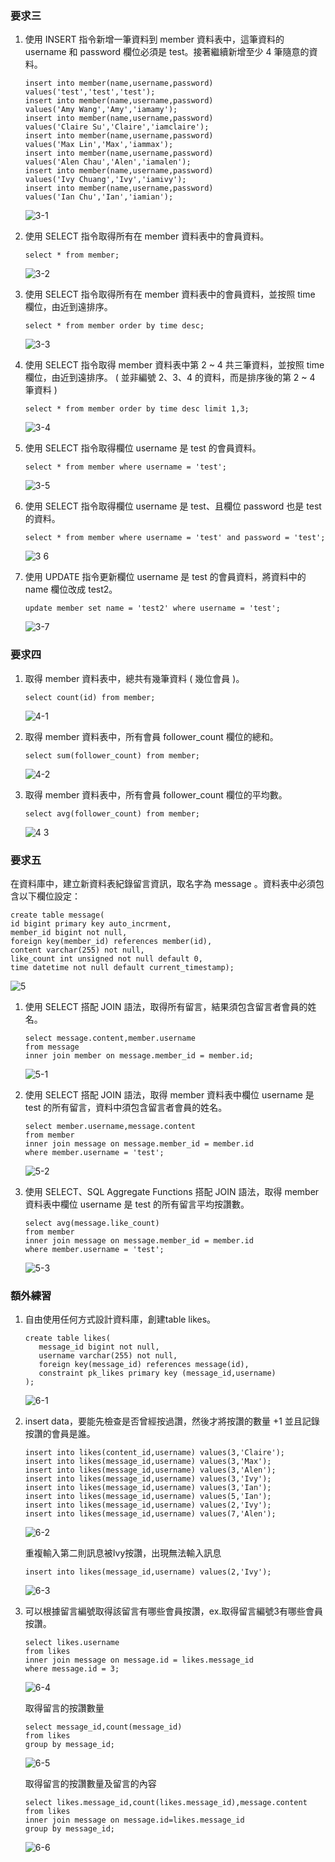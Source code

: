 ### 要求三
1. 使⽤ INSERT 指令新增⼀筆資料到 member 資料表中，這筆資料的 username 和 password 欄位必須是 test。接著繼續新增⾄少 4 筆隨意的資料。
   ```mysql
   insert into member(name,username,password)
   values('test','test','test');
   insert into member(name,username,password)
   values('Amy Wang','Amy','iamamy');
   insert into member(name,username,password)
   values('Claire Su','Claire','iamclaire');
   insert into member(name,username,password)
   values('Max Lin','Max','iammax');
   insert into member(name,username,password)
   values('Alen Chau','Alen','iamalen');
   insert into member(name,username,password)
   values('Ivy Chuang','Ivy','iamivy');
   insert into member(name,username,password)
   values('Ian Chu','Ian','iamian');
   ```
   ![3-1](https://user-images.githubusercontent.com/111445341/196464900-8de91c07-dd37-4f0f-bdb1-6daa3f972c0a.png)

2. 使⽤ SELECT 指令取得所有在 member 資料表中的會員資料。
   ```mysql
   select * from member;
   ```
   ![3-2 ](https://user-images.githubusercontent.com/111445341/196473140-a0ef7ba9-1cf1-43ed-9916-f16f78199c53.png)

3. 使⽤ SELECT 指令取得所有在 member 資料表中的會員資料，並按照 time 欄位，由近到遠排序。
   ```mysql
   select * from member order by time desc;
   ```
   ![3-3](https://user-images.githubusercontent.com/111445341/196473647-53baf3e3-fbc6-499e-9c46-da7a1d5e0f5b.png)
   
4. 使⽤ SELECT 指令取得 member 資料表中第 2 ~ 4 共三筆資料，並按照 time 欄位，由近到遠排序。 ( 並非編號 2、3、4 的資料，⽽是排序後的第 2 ~ 4 筆資料 )
   ```mysql
   select * from member order by time desc limit 1,3;
   ```
   ![3-4](https://user-images.githubusercontent.com/111445341/196474002-9bec69da-47f0-45f1-9f17-77708fc4acf8.png)
   
5. 使⽤ SELECT 指令取得欄位 username 是 test 的會員資料。
   ```mysql
   select * from member where username = 'test';
   ```
   ![3-5](https://user-images.githubusercontent.com/111445341/196474389-938d9a26-2338-4c20-8784-977e56a01e42.png)
   
6. 使⽤ SELECT 指令取得欄位 username 是 test、且欄位 password 也是 test 的資料。
   ```mysql
   select * from member where username = 'test' and password = 'test';
   ```
   ![3 6](https://user-images.githubusercontent.com/111445341/196474653-72fd18aa-036a-49f2-9bcd-9ee640c29f5e.png)
   
7. 使⽤ UPDATE 指令更新欄位 username 是 test 的會員資料，將資料中的 name 欄位改成 test2。
   ```mysql
   update member set name = 'test2' where username = 'test';
   ```
   ![3-7](https://user-images.githubusercontent.com/111445341/196475054-122d70bd-d8fb-43fe-b96c-bd14a668feb3.png)

### 要求四
1. 取得 member 資料表中，總共有幾筆資料 ( 幾位會員 )。
   ```mysql
   select count(id) from member;
   ```
   ![4-1](https://user-images.githubusercontent.com/111445341/196475510-9cb95384-85cf-4f8a-b647-bc63ea1380df.png)
   
2. 取得 member 資料表中，所有會員 follower_count 欄位的總和。
   ```mysql
   select sum(follower_count) from member;
   ```
   ![4-2](https://user-images.githubusercontent.com/111445341/196475799-29b265ea-9dc6-47ae-bda7-3b8178ca8aae.png)

3. 取得 member 資料表中，所有會員 follower_count 欄位的平均數。
   ```mysql
   select avg(follower_count) from member;
   ```
   ![4 3](https://user-images.githubusercontent.com/111445341/196476065-698ad022-99ac-4df5-8141-05ca5e891f07.png)

### 要求五
在資料庫中，建立新資料表紀錄留⾔資訊，取名字為 message 。資料表中必須包含以下欄位設定：
```mysql
create table message(
id bigint primary key auto_incrment,
member_id bigint not null,
foreign key(member_id) references member(id),
content varchar(255) not null,
like_count int unsigned not null default 0,
time datetime not null default current_timestamp);
```
![5](https://user-images.githubusercontent.com/111445341/196476854-9309b914-2cd0-409d-85ec-8100d097be4f.png)

1. 使⽤ SELECT 搭配 JOIN 語法，取得所有留⾔，結果須包含留⾔者會員的姓名。
   ```mysql
   select message.content,member.username
   from message 
   inner join member on message.member_id = member.id;
   ```
   ![5-1](https://user-images.githubusercontent.com/111445341/196477464-6dccf778-6479-42d8-bea6-4aaa96ea0bdf.png)
 
2. 使⽤ SELECT 搭配 JOIN 語法，取得 member 資料表中欄位 username 是 test 的所有留⾔，資料中須包含留⾔者會員的姓名。
   ```mysql
   select member.username,message.content
   from member 
   inner join message on message.member_id = member.id
   where member.username = 'test';
   ```
   ![5-2](https://user-images.githubusercontent.com/111445341/196477930-019345f1-160f-4c2b-9238-c8108826cedd.png)
   
3. 使⽤ SELECT、SQL Aggregate Functions 搭配 JOIN 語法，取得 member 資料表中欄位 username 是 test 的所有留⾔平均按讚數。
   ```mysql
   select avg(message.like_count) 
   from member 
   inner join message on message.member_id = member.id
   where member.username = 'test';
   ```
   ![5-3](https://user-images.githubusercontent.com/111445341/196478461-454217f6-a80b-4359-a2a8-6bf0fa66bbf6.png)

### 額外練習
1. 自由使用任何方式設計資料庫，創建table likes。
   ```mysql
   create table likes(
      message_id bigint not null, 
      username varchar(255) not null, 
      foreign key(message_id) references message(id),
      constraint pk_likes primary key (message_id,username)
   );
   ```
   ![6-1](https://user-images.githubusercontent.com/111445341/196944583-80bf250f-a705-402b-bdbc-d8723bc48fd2.png)
   
2. insert data，要能先檢查是否曾經按過讚，然後才將按讚的數量 +1 並且記錄按讚的會員是誰。 
   ```mysql
   insert into likes(content_id,username) values(3,'Claire');
   insert into likes(message_id,username) values(3,'Max');
   insert into likes(message_id,username) values(3,'Alen');
   insert into likes(message_id,username) values(3,'Ivy');
   insert into likes(message_id,username) values(3,'Ian');
   insert into likes(message_id,username) values(5,'Ian');
   insert into likes(message_id,username) values(2,'Ivy');
   insert into likes(message_id,username) values(7,'Alen');
   ```
   ![6-2](https://user-images.githubusercontent.com/111445341/196945265-8166567e-cc22-42a1-a177-1ad1ef8bc3d8.png)
   
   重複輸入第二則訊息被Ivy按讚，出現無法輸入訊息
   ```mysql
   insert into likes(message_id,username) values(2,'Ivy');
   ```
   ![6-3](https://user-images.githubusercontent.com/111445341/196945884-64bc50d9-226f-4e0c-8ace-faff9d434f53.png)
   
3. 可以根據留言編號取得該留言有哪些會員按讚，ex.取得留言編號3有哪些會員按讚。
   ```mysql
   select likes.username 
   from likes
   inner join message on message.id = likes.message_id
   where message.id = 3;
   ```
   ![6-4](https://user-images.githubusercontent.com/111445341/196946594-e5121d05-c199-4fa4-bf29-c35abbe02551.png)

   取得留言的按讚數量
   ```mysql
   select message_id,count(message_id) 
   from likes 
   group by message_id;
   ``` 
   ![6-5](https://user-images.githubusercontent.com/111445341/196947275-a48a5c32-c01f-4953-835b-67009dc46f5c.png)

   取得留言的按讚數量及留言的內容
   ```mysql
   select likes.message_id,count(likes.message_id),message.content 
   from likes 
   inner join message on message.id=likes.message_id 
   group by message_id;
   ```
   ![6-6](https://user-images.githubusercontent.com/111445341/196947640-e93b1d07-3776-4a22-80f8-8d1b30a4c249.png)

   
